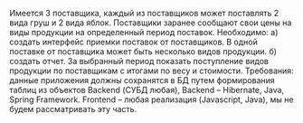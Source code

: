 Имеется 3 поставщика, каждый из поставщиков может поставлять 2 вида груш и 2 вида яблок. Поставщики 
заранее сообщают свои цены на виды продукции на определенный период поставок.
Необходимо:
а) создать интерфейс приемки поставок от поставщиков. В одной поставке от поставщика может быть несколько видов 
продукции.
б) создать отчет. За выбранный период показать поступление видов продукции по поставщикам с итогами по весу и 
стоимости.
Требования: данные приложения должны сохранятся в БД путем формирования таблиц из объектов Backend (СУБД любая), 
Backend – Hibernate, Java, Spring Framework. Frontend – любая реализация (Javascript, Java), мы не будем 
рассматривать эту часть.